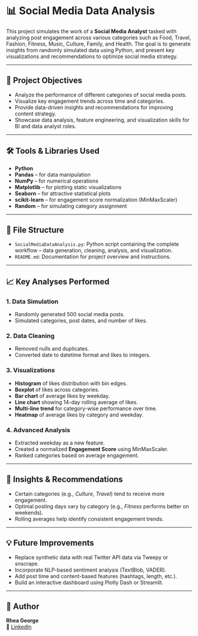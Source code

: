 # 📊 Social Media Data Analysis

This project simulates the work of a **Social Media Analyst** tasked with analyzing post engagement across various categories such as Food, Travel, Fashion, Fitness, Music, Culture, Family, and Health. The goal is to generate insights from randomly simulated data using Python, and present key visualizations and recommendations to optimize social media strategy.

---

## 🧠 Project Objectives

- Analyze the performance of different categories of social media posts.
- Visualize key engagement trends across time and categories.
- Provide data-driven insights and recommendations for improving content strategy.
- Showcase data analysis, feature engineering, and visualization skills for BI and data analyst roles.

---

## 🛠️ Tools & Libraries Used

- **Python**
- **Pandas** – for data manipulation
- **NumPy** – for numerical operations
- **Matplotlib** – for plotting static visualizations
- **Seaborn** – for attractive statistical plots
- **scikit-learn** – for engagement score normalization (MinMaxScaler)
- **Random** – for simulating category assignment

---

## 📁 File Structure

- `SocialMediaDataAnalysis.py`: Python script containing the complete workflow – data generation, cleaning, analysis, and visualization.
- `README.md`: Documentation for project overview and instructions.

---

## 📈 Key Analyses Performed

### 1. **Data Simulation**
- Randomly generated 500 social media posts.
- Simulated categories, post dates, and number of likes.

### 2. **Data Cleaning**
- Removed nulls and duplicates.
- Converted date to datetime format and likes to integers.

### 3. **Visualizations**
- **Histogram** of likes distribution with bin edges.
- **Boxplot** of likes across categories.
- **Bar chart** of average likes by weekday.
- **Line chart** showing 14-day rolling average of likes.
- **Multi-line trend** for category-wise performance over time.
- **Heatmap** of average likes by category and weekday.

### 4. **Advanced Analysis**
- Extracted weekday as a new feature.
- Created a normalized **Engagement Score** using MinMaxScaler.
- Ranked categories based on average engagement.

---

## 📌 Insights & Recommendations

- Certain categories (e.g., *Culture*, *Travel*) tend to receive more engagement.
- Optimal posting days vary by category (e.g., *Fitness* performs better on weekends).
- Rolling averages help identify consistent engagement trends.

---

## 💡 Future Improvements

- Replace synthetic data with real Twitter API data via Tweepy or snscrape.
- Incorporate NLP-based sentiment analysis (TextBlob, VADER).
- Add post time and content-based features (hashtags, length, etc.).
- Build an interactive dashboard using Plotly Dash or Streamlit.

---

## 👤 Author

**Rhea George**  
🔗 [LinkedIn](https://www.linkedin.com/in/rheageorge99/)


